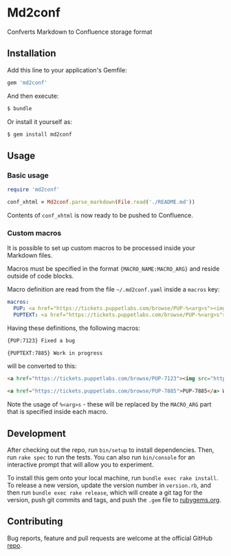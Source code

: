 # Md2conf

Confverts Markdown to Confluence storage format

## Installation

Add this line to your application's Gemfile:

```ruby
gem 'md2conf'
```

And then execute:

```bash
$ bundle
```

Or install it yourself as:

```bash
$ gem install md2conf
```

## Usage

### Basic usage

```ruby
require 'md2conf'

conf_xhtml = Md2conf.parse_markdown(File.read('./README.md'))
```

Contents of `conf_xhtml` is now ready to be pushed to Confluence.

### Custom macros

It is possible to set up custom macros to be processed inside your Markdown files.

Macros must be specified in the format `{MACRO_NAME:MACRO_ARG}` and reside outside of code blocks.

Macro definition are read from the file `~/.md2conf.yaml` inside a `macros` key:

```yaml
macros:
  PUP: <a href="https://tickets.puppetlabs.com/browse/PUP-%<arg>s"><img src="https://img.shields.io/badge/PUP-%<arg>s-blue.svg" /></a>
  PUPTEXT: <a href="https://tickets.puppetlabs.com/browse/PUP-%<arg>s">PUP-%<arg>s</a>
```

Having these definitions, the following macros:

```markdown
{PUP:7123} Fixed a bug

{PUPTEXT:7885} Work in progress
```

will be converted to this:

```html
<a href="https://tickets.puppetlabs.com/browse/PUP-7123"><img src="https://img.shields.io/badge/PUP-7123-blue.svg" /></a> Fixed a bug

<a href="https://tickets.puppetlabs.com/browse/PUP-7885">PUP-7885</a> Work in progress
```

Note the usage of `%<arg>s` - these will be replaced by the `MACRO_ARG` part that is specified inside each macro.

## Development

After checking out the repo, run `bin/setup` to install dependencies. Then, run `rake spec` to run the tests. You can also run `bin/console` for an interactive prompt that will allow you to experiment.

To install this gem onto your local machine, run `bundle exec rake install`. To release a new version, update the version number in `version.rb`, and then run `bundle exec rake release`, which will create a git tag for the version, push git commits and tags, and push the `.gem` file to [rubygems.org](https://rubygems.org).

## Contributing

Bug reports, feature and pull requests are welcome at the official GitHub [repo](https://github.com/pegasd/md2conf).
